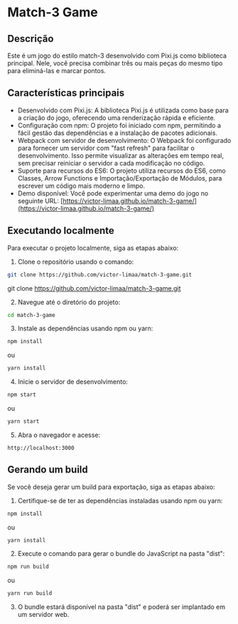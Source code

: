 # Match-3 Game

## Descrição

Este é um jogo do estilo match-3 desenvolvido com Pixi.js como biblioteca principal. Nele, você precisa combinar três ou mais peças do mesmo tipo para eliminá-las e marcar pontos.

## Características principais

- Desenvolvido com Pixi.js: A biblioteca Pixi.js é utilizada como base para a criação do jogo, oferecendo uma renderização rápida e eficiente.
- Configuração com npm: O projeto foi iniciado com npm, permitindo a fácil gestão das dependências e a instalação de pacotes adicionais.
- Webpack com servidor de desenvolvimento: O Webpack foi configurado para fornecer um servidor com "fast refresh" para facilitar o desenvolvimento. Isso permite visualizar as alterações em tempo real, sem precisar reiniciar o servidor a cada modificação no código.
- Suporte para recursos do ES6: O projeto utiliza recursos do ES6, como Classes, Arrow Functions e Importação/Exportação de Módulos, para escrever um código mais moderno e limpo.
- Demo disponível: Você pode experimentar uma demo do jogo no seguinte URL: [https://victor-limaa.github.io/match-3-game/](https://victor-limaa.github.io/match-3-game/)

## Executando localmente

Para executar o projeto localmente, siga as etapas abaixo:

1. Clone o repositório usando o comando:

```bash
git clone https://github.com/victor-limaa/match-3-game.git
```

git clone https://github.com/victor-limaa/match-3-game.git

2. Navegue até o diretório do projeto:

```bash
cd match-3-game
```

3. Instale as dependências usando npm ou yarn:

```bash
npm install
```

ou

```bash
yarn install
```

4. Inicie o servidor de desenvolvimento:

```bash
npm start
```

ou

```bash
yarn start
```

5. Abra o navegador e acesse:

```
http://localhost:3000
```

## Gerando um build

Se você deseja gerar um build para exportação, siga as etapas abaixo:

1. Certifique-se de ter as dependências instaladas usando npm ou yarn:

```bash
npm install
```

ou

```bash
yarn install
```

2. Execute o comando para gerar o bundle do JavaScript na pasta "dist":

```bash
npm run build
```

ou

```bash
yarn run build
```

3. O bundle estará disponível na pasta "dist" e poderá ser implantado em um servidor web.
